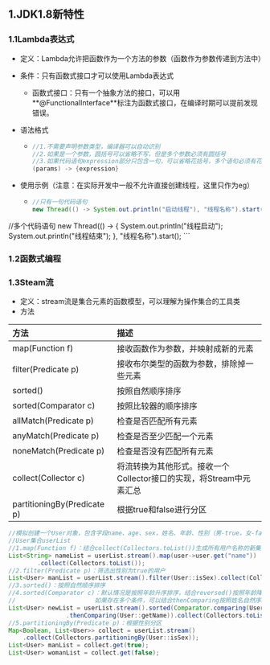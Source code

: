 ## 1.JDK1.8新特性

### 1.1Lambda表达式

- 定义：Lambda允许把函数作为一个方法的参数（函数作为参数传递到方法中）

- 条件：只有函数式接口才可以使用Lambda表达式

  - 函数式接口：只有一个抽象方法的接口，可以用**@FunctionalInterface**标注为函数式接口，在编译时期可以提前发现错误。

- 语法格式

  - ```java
    //1.不需要声明参数类型，编译器可以自动识别
    //2.如果是一个参数，圆括号可以省略不写，但是多个参数必须有圆括号
    //3.如果代码语句expression部分只包含一句，可以省略花括号，多个语句必须有花括号
    (params) -> {expression}
    ```

- 使用示例（注意：在实际开发中一般不允许直接创建线程，这里只作为eg）

  - ```java
    //只有一句代码语句
    new Thread(() -> System.out.println("启动线程"), "线程名称").start();
//多个代码语句
    new Thread(() -> {
      System.out.println("线程启动");
      System.out.println("线程结束");
    }, "线程名称").start();
    ```
    

### 1.2函数式编程

### 1.3Steam流

- 定义：stream流是集合元素的函数模型，可以理解为操作集合的工具类
- 方法

| 方法                        | 描述                                                         |
| :-------------------------- | :----------------------------------------------------------- |
| map(Function f)             | 接收函数作为参数，并映射成新的元素                           |
| filter(Predicate p)         | 接收布尔类型的函数为参数，排除掉一些元素                     |
| sorted()                    | 按照自然顺序排序                                             |
| sorted(Comparator c)        | 按照比较器的顺序排序                                         |
| allMatch(Predicate p)       | 检查是否匹配所有元素                                         |
| anyMatch(Predicate p)       | 检查是否至少匹配一个元素                                     |
| noneMatch(Predicate p)      | 检查是否没有匹配所有元素                                     |
| collect(Collector c)        | 将流转换为其他形式。接收一个 Collector接口的实现，将Stream中元素汇总 |
| partitioningBy(Predicate p) | 根据true和false进行分区                                      |

```java
//模拟创建一个User对象，包含字段name、age、sex，姓名、年龄、性别（男-true，女-false）
//User集合userList
//1.map(Function f)：结合collect(Collectors.toList())生成所有用户名称的新集合
List<String> nameList = userList.stream().map(user->user.get("name"))
  		.collect(Collectors.toList());
//2.filter(Predicate p)：筛选出性别为true的用户
List<User> manList = userList.stream().filter(User::isSex).collect(Collectors.toList());
//3.sorted()：按照自然顺序排序
//4.sorted(Comparator c)：默认情况是按照年龄升序排序，结合reversed()按照年龄降序排序
//						如果存在多个条件，可以结合thenComparing按照姓名自然序升序
List<User> newList = userList.stream().sorted(Comparator.comparing(User::getAge).reversed()
                .thenComparing(User::getName)).collect(Collectors.toList());
//5.partitioningBy(Predicate p)：根据性别分区
Map<Boolean, List<User>> collect = userList.stream()
  	.collect(Collectors.partitioningBy(User::isSex));
List<User> manList = collect.get(true);
List<User> womanList = collect.get(false);
```

